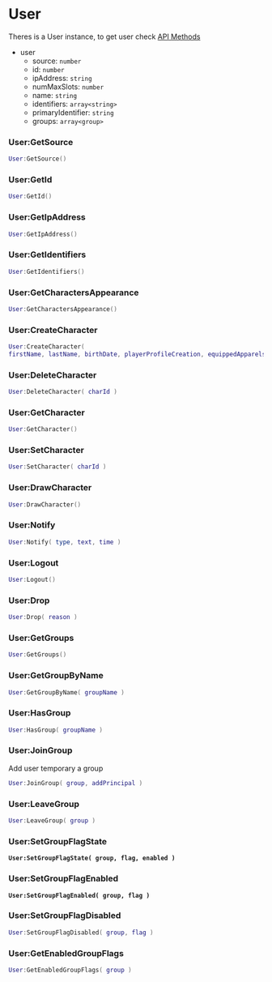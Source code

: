 # User

Theres is a User instance, to get user check [API Methods](api-methods.md)

* user
  * source: `number`
  * id: `number`
  * ipAddress: `string`
  * numMaxSlots: `number`
  * name: `string`
  * identifiers: `array<string>`
  * primaryIdentifier: `string`
  * groups: `array<group>`

### User:GetSource

```lua
User:GetSource()
```

### User:GetId

```lua
User:GetId()
```

### User:GetIpAddress

```lua
User:GetIpAddress()
```

### User:GetIdentifiers

```lua
User:GetIdentifiers()
```

### User:GetCharactersAppearance

```lua
User:GetCharactersAppearance()
```

### User:CreateCharacter

```lua
User:CreateCharacter(
firstName, lastName, birthDate, playerProfileCreation, equippedApparelsByType)
```

### User:DeleteCharacter

```lua
User:DeleteCharacter( charId )
```

### User:GetCharacter

```lua
User:GetCharacter()
```

### User:SetCharacter

```lua
User:SetCharacter( charId )
```

### User:DrawCharacter

```lua
User:DrawCharacter()
```

### User:Notify

```lua
User:Notify( type, text, time )
```

### User:Logout

```lua
User:Logout()
```

### User:Drop

```lua
User:Drop( reason )
```

### User:GetGroups

```lua
User:GetGroups()
```

### User:GetGroupByName

```lua
User:GetGroupByName( groupName )
```

### User:HasGroup

```lua
User:HasGroup( groupName )
```

### User:JoinGroup

Add user temporary a group

```lua
User:JoinGroup( group, addPrincipal )
```

### User:LeaveGroup

```lua
User:LeaveGroup( group )
```

### User:SetGroupFlagState

<pre class="language-lua"><code class="lang-lua"><strong>User:SetGroupFlagState( group, flag, enabled )
</strong></code></pre>

### User:SetGroupFlagEnabled

<pre class="language-lua"><code class="lang-lua"><strong>User:SetGroupFlagEnabled( group, flag )
</strong></code></pre>

### User:SetGroupFlagDisabled

```lua
User:SetGroupFlagDisabled( group, flag )
```

### User:GetEnabledGroupFlags

```lua
User:GetEnabledGroupFlags( group )
```

